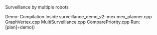
Surveillance by multiple robots

Demo:
Compilation 
Inside surveillance_demo_v2:
mex mex_planner.cpp GraphVertex.cpp MultiSurveillance.cpp ComparePriority.cpp 
Run:
[plan]=demo()
